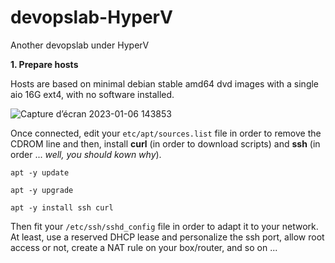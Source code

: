 # devopslab-HyperV
Another devopslab under HyperV

**1. Prepare hosts**

Hosts are based on minimal debian stable amd64 dvd images with a single aio 16G ext4, with no software installed.

![Capture d’écran 2023-01-06 143853](https://user-images.githubusercontent.com/2384485/211023467-88f2619b-6968-45c9-a3a8-5bd1604550b2.png)

Once connected, edit your `etc/apt/sources.list` file in order to remove the CDROM line and then, install **curl** (in order to download scripts) and **ssh** (in order ... *well, you should kown why*).

`apt -y update`

`apt -y upgrade`

`apt -y install ssh curl`  

Then fit your `/etc/ssh/sshd_config` file in order to adapt it to your network. At least, use a reserved DHCP lease and personalize the ssh port, allow root access or not, create a NAT rule on your box/router, and so on ...
